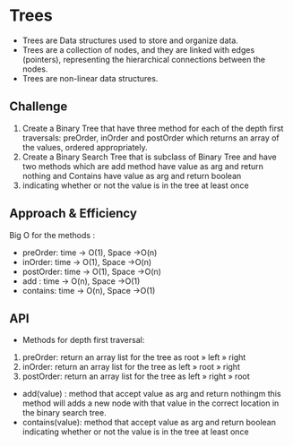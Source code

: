 # Trees
<!-- Short summary or background information -->
* Trees are Data structures used to store and organize data.
* Trees are a collection of nodes, and they are linked with edges (pointers), representing the hierarchical connections between the nodes.
* Trees are non-linear data structures.

## Challenge
<!-- Description of the challenge -->
1. Create a Binary Tree that have three method for each of the depth first traversals: 
preOrder, inOrder and postOrder which returns an array of the values, ordered appropriately.
2. Create a Binary Search Tree that is subclass of Binary Tree and have two methods which are 
add method have value as arg and return nothing and Contains have value as arg and return boolean 
3. indicating whether or not the value is in the tree at least once

## Approach & Efficiency
<!-- What approach did you take? Why? What is the Big O space/time for this approach? -->

Big O for the methods :
* preOrder: time -> O(1), Space ->O(n) 
* inOrder: time -> O(1), Space ->O(n)
* postOrder: time -> O(1), Space ->O(n)
* add : time -> O(n), Space ->O(1)
* contains:  time -> O(n), Space ->O(1)
## API
<!-- Description of each method publicly available in each of your trees -->
* Methods for depth first traversal:
1. preOrder: return an array list for the tree as root » left » right
2. inOrder: return an array list for the tree as  left » root » right
3. postOrder: return an array list for the tree as  left » right » root
* add(value) : method that accept value as arg and return nothingm this method will adds a new node
with that value in the correct location in the binary search tree.
* contains(value): method that accept value as arg and return boolean indicating whether or not the value is in the tree at least once
